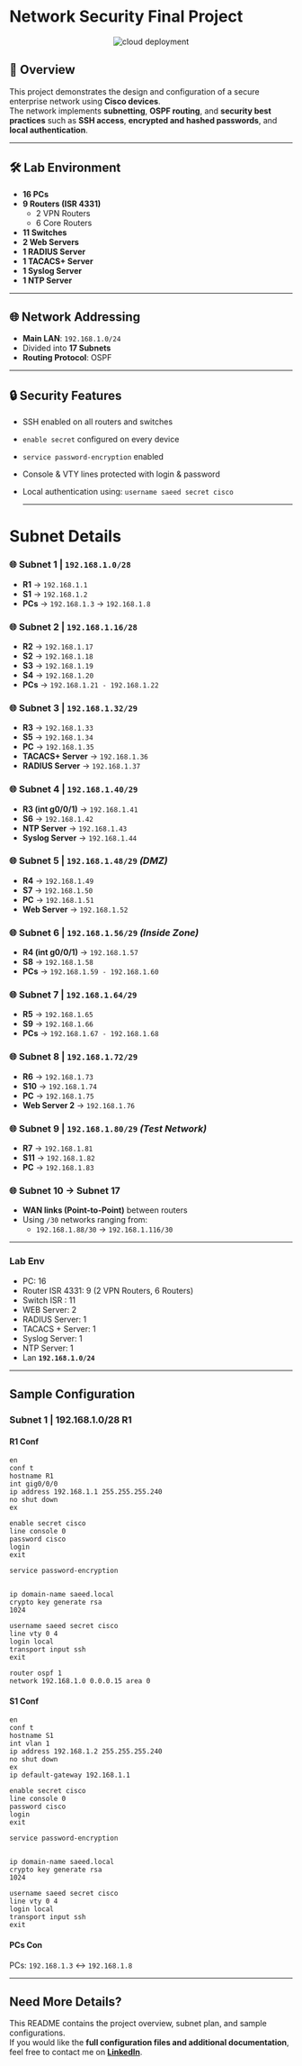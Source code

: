 # Network Security Final Project


<p align ="center">
    <img src= "/network_security/photo/NetSec_Final_diagram.png" alt = "cloud deployment"
</p>

## 📌 Overview
This project demonstrates the design and configuration of a secure enterprise network using **Cisco devices**.  
The network implements **subnetting**, **OSPF routing**, and **security best practices** such as **SSH access**, **encrypted and hashed passwords**, and **local authentication**.

---

## 🛠️ Lab Environment
- **16 PCs**
- **9 Routers (ISR 4331)**
  - 2 VPN Routers
  - 6 Core Routers
- **11 Switches**
- **2 Web Servers**
- **1 RADIUS Server**
- **1 TACACS+ Server**
- **1 Syslog Server**
- **1 NTP Server**

---

## 🌐 Network Addressing
- **Main LAN**: `192.168.1.0/24`
- Divided into **17 Subnets**
- **Routing Protocol**: OSPF

---

## 🔒 Security Features
- SSH enabled on all routers and switches
- `enable secret` configured on every device
- `service password-encryption` enabled
- Console & VTY lines protected with login & password
- Local authentication using: `username saeed secret cisco`

  ---

# Subnet Details

### 🌐 Subnet 1 | `192.168.1.0/28`
- **R1** → `192.168.1.1`  
- **S1** → `192.168.1.2`  
- **PCs** → `192.168.1.3` → `192.168.1.8`  



### 🌐 Subnet 2 | `192.168.1.16/28`
- **R2** → `192.168.1.17`  
- **S2** → `192.168.1.18`  
- **S3** → `192.168.1.19`  
- **S4** → `192.168.1.20`  
- **PCs** → `192.168.1.21 - 192.168.1.22`  



### 🌐 Subnet 3 | `192.168.1.32/29`
- **R3** → `192.168.1.33`  
- **S5** → `192.168.1.34`  
- **PC** → `192.168.1.35`  
- **TACACS+ Server** → `192.168.1.36`  
- **RADIUS Server** → `192.168.1.37`  



### 🌐 Subnet 4 | `192.168.1.40/29`
- **R3 (int g0/0/1)** → `192.168.1.41`  
- **S6** → `192.168.1.42`  
- **NTP Server** → `192.168.1.43`  
- **Syslog Server** → `192.168.1.44`  



### 🌐 Subnet 5 | `192.168.1.48/29` *(DMZ)*
- **R4** → `192.168.1.49`  
- **S7** → `192.168.1.50`  
- **PC** → `192.168.1.51`  
- **Web Server** → `192.168.1.52`  



### 🌐 Subnet 6 | `192.168.1.56/29` *(Inside Zone)*
- **R4 (int g0/0/1)** → `192.168.1.57`  
- **S8** → `192.168.1.58`  
- **PCs** → `192.168.1.59 - 192.168.1.60`  



### 🌐 Subnet 7 | `192.168.1.64/29`
- **R5** → `192.168.1.65`  
- **S9** → `192.168.1.66`  
- **PCs** → `192.168.1.67 - 192.168.1.68`  



### 🌐 Subnet 8 | `192.168.1.72/29`
- **R6** → `192.168.1.73`  
- **S10** → `192.168.1.74`  
- **PC** → `192.168.1.75`  
- **Web Server 2** → `192.168.1.76`  



### 🌐 Subnet 9 | `192.168.1.80/29` *(Test Network)*
- **R7** → `192.168.1.81`  
- **S11** → `192.168.1.82`  
- **PC** → `192.168.1.83`  



### 🌐 Subnet 10 → Subnet 17
- **WAN links (Point-to-Point)** between routers  
- Using `/30` networks ranging from:  
  - `192.168.1.88/30` → `192.168.1.116/30`

----
### Lab Env
- PC: 16
- Router ISR 4331: 9 (2 VPN Routers, 6 Routers)
- Switch ISR : 11
- WEB Server: 2
- RADIUS Server: 1
- TACACS + Server: 1
- Syslog Server: 1
- NTP Server: 1
- Lan **`192.168.1.0/24`**

----

## Sample Configuration

### Subnet 1 | 192.168.1.0/28 R1
#### R1 Conf
```
en
conf t
hostname R1
int gig0/0/0 
ip address 192.168.1.1 255.255.255.240
no shut down
ex

enable secret cisco
line console 0
password cisco
login
exit

service password-encryption


ip domain-name saeed.local
crypto key generate rsa
1024

username saeed secret cisco
line vty 0 4
login local
transport input ssh
exit

router ospf 1
network 192.168.1.0 0.0.0.15 area 0
```

#### S1 Conf
```
en
conf t
hostname S1
int vlan 1
ip address 192.168.1.2 255.255.255.240
no shut down
ex
ip default-gateway 192.168.1.1

enable secret cisco
line console 0
password cisco
login
exit

service password-encryption


ip domain-name saeed.local
crypto key generate rsa
1024

username saeed secret cisco
line vty 0 4
login local
transport input ssh
exit

```

#### PCs Con
PCs: `192.168.1.3` <-> `192.168.1.8`

---
## Need More Details?
This README contains the project overview, subnet plan, and sample configurations.  
If you would like the **full configuration files and additional documentation**, feel free to contact me on **[LinkedIn](https://www.linkedin.com/in/saeed-elfiky-61188b24b/)**.  


  
